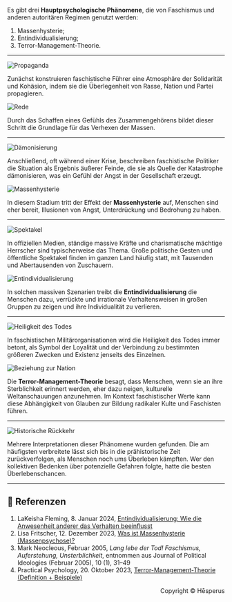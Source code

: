 Es gibt drei **Hauptpsychologische Phänomene**, die von Faschismus und anderen autoritären Regimen genutzt werden:
1. Massenhysterie;
2. Entindividualisierung;
3. Terror-Management-Theorie.

---

![Propaganda](https://img1.tucang.cc/api/image/show/323a9bfde05017280127ee81272af305)

Zunächst konstruieren faschistische Führer eine Atmosphäre der Solidarität und Kohäsion, indem sie die Überlegenheit von Rasse, Nation und Partei propagieren.

![Rede](https://img1.tucang.cc/api/image/show/a5cf430e635e875498bb5905a2f107a4)

Durch das Schaffen eines Gefühls des Zusammengehörens bildet dieser Schritt die Grundlage für das Verhexen der Massen.

---

![Dämonisierung](https://img1.tucang.cc/api/image/show/e6fef584fde81c7de88ff418817d4093)

Anschließend, oft während einer Krise, beschreiben faschistische Politiker die Situation als Ergebnis äußerer Feinde, die sie als Quelle der Katastrophe dämonisieren, was ein Gefühl der Angst in der Gesellschaft erzeugt.

![Massenhysterie](https://img1.tucang.cc/api/image/show/90f2f6da5a06050a91807e5a85c5ca84)

In diesem Stadium tritt der Effekt der **Massenhysterie** auf, Menschen sind eher bereit, Illusionen von Angst, Unterdrückung und Bedrohung zu haben.

---

![Spektakel](https://img1.tucang.cc/api/image/show/1c6bb86210c61a98ce7e62897146fb95)

In offiziellen Medien, ständige massive Kräfte und charismatische mächtige Herrscher sind typischerweise das Thema. Große politische Gesten und öffentliche Spektakel finden im ganzen Land häufig statt, mit Tausenden und Abertausenden von Zuschauern.

![Entindividualisierung](https://img1.tucang.cc/api/image/show/15589498a28ddc590d52889854b23f56)

In solchen massiven Szenarien treibt die **Entindividualisierung** die Menschen dazu, verrückte und irrationale Verhaltensweisen in großen Gruppen zu zeigen und ihre Individualität zu verlieren.

---

![Heiligkeit des Todes](https://img1.tucang.cc/api/image/show/d3e702d38c2d34c849965e735a2700e6)

In faschistischen Militärorganisationen wird die Heiligkeit des Todes immer betont, als Symbol der Loyalität und der Verbindung zu bestimmten größeren Zwecken und Existenz jenseits des Einzelnen.

![Beziehung zur Nation](https://img1.tucang.cc/api/image/show/b365e7d4200e9bba413042ce8d1b936f)

Die **Terror-Management-Theorie** besagt, dass Menschen, wenn sie an ihre Sterblichkeit erinnert werden, eher dazu neigen, kulturelle Weltanschauungen anzunehmen. Im Kontext faschistischer Werte kann diese Abhängigkeit von Glauben zur Bildung radikaler Kulte und Faschisten führen.

---

![Historische Rückkehr](https://img1.tucang.cc/api/image/show/c70d1d8b96bb602c00b5416064932f41)

Mehrere Interpretationen dieser Phänomene wurden gefunden. Die am häufigsten verbreitete lässt sich bis in die prähistorische Zeit zurückverfolgen, als Menschen noch ums Überleben kämpften. Wer den kollektiven Bedenken über potenzielle Gefahren folgte, hatte die besten Überlebenschancen.

---

## 🔗 Referenzen

1. LaKeisha Fleming, 8. Januar 2024, [Entindividualisierung: Wie die Anwesenheit anderer das Verhalten beeinflusst](https://www.verywellmind.com/deindividuation-7546896)
2. Lisa Fritscher, 12. Dezember 2023, [Was ist Massenhysterie (Massenpsychose)?](https://www.verywellmind.com/understanding-groupthink-2671595)
3. Mark Neocleous, Februar 2005, _Lang lebe der Tod! Faschismus, Auferstehung, Unsterblichkeit_, entnommen aus Journal of Political Ideologies (Februar 2005), 10 (1), 31–49
4. Practical Psychology, 20. Oktober 2023, [Terror-Management-Theorie (Definition + Beispiele)](https://practicalpie.com/terror-management-theory/)

<p style="text-align: right;">Copyright ©️ Hēsperus</p>